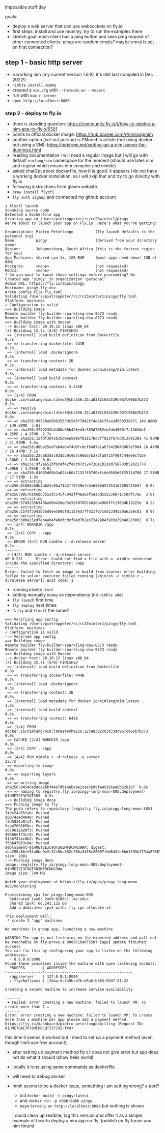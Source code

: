 impossible stuff day

goals:
- deploy a web server that can use websockets on fly.io
- first steps: install and use mummy, try to run the examples there
- stretch goal: each client has a ping button and sees ping request of other connected clients. pings are random emojis? maybe emoji is set on first connection?

## step 1 - basic http server

- a working nim (my current version 1.6.10, it's old! last compiled in Dec 2022!)
- `nimble install mummy`
- created a `nim.cfg` with `--threads:on --mm:orc`
- run with `nim r server`
- `open http://localhost:8080`

### step 2 - deploy to fly.io

- there is standing question: https://community.fly.io/t/how-to-deploy-a-nim-app-to-flyio/6591
- points to official docker image: https://hub.docker.com/r/nimlang/nim
- another option (will not pursue) is PMunch's article (not using docker but using a VM): https://peterme.net/setting-up-a-nim-server-for-dummies.html
- reading documentation I will need a regular image but I will go with default `nimlang/nim` namespace for the moment (should use lates nim and regular which means nim compiler and nimble)
- asked chatGpt about dockerfile, now it is good. it appears I do not have a working docker installation, so I will skip that and try to go directly with fly.io
- following instructions from gleam website
- `brew install flyctl`
- `fly auth signup` and connected my github account

```
❯ flyctl launch  
Scanning source code
Detected a Dockerfile app
Creating app in /Users/pietroppeter/rc/rc23winter1/pingy
We're about to launch your app on Fly.io. Here's what you're getting:

Organization: Pietro Peterlongo          (fly launch defaults to the personal org)
Name:         pingy                      (derived from your directory name)
Region:       Johannesburg, South Africa (this is the fastest region for you)
App Machines: shared-cpu-1x, 1GB RAM     (most apps need about 1GB of RAM)
Postgres:     <none>                     (not requested)
Redis:        <none>                     (not requested)
? Do you want to tweak these settings before proceeding? No
Created app 'pingy' in organization 'personal'
Admin URL: https://fly.io/apps/pingy
Hostname: pingy.fly.dev
Wrote config file fly.toml
Validating /Users/pietroppeter/rc/rc23winter1/pingy/fly.toml
Platform: machines
✓ Configuration is valid
==> Building image
Remote builder fly-builder-sparkling-dew-8573 ready
Remote builder fly-builder-sparkling-dew-8573 ready
==> Building image with Docker
--> docker host: 20.10.12 linux x86_64
[+] Building 12.7s (8/8) FINISHED                                                      
 => [internal] load build definition from Dockerfile                              0.7s
 => => transferring dockerfile: 441B                                              0.7s
 => [internal] load .dockerignore                                                 0.5s
 => => transferring context: 2B                                                   0.5s
 => [internal] load metadata for docker.io/nimlang/nim:latest                     3.3s
 => [internal] load build context                                                 0.6s
 => => transferring context: 3.41kB                                               0.6s
 => [1/4] FROM docker.io/nimlang/nim:latest@sha256:22ca8382c03d339c967c966b7b373  8.1s
 => => resolve docker.io/nimlang/nim:latest@sha256:22ca8382c03d339c967c966b7b373  0.0s
 => => sha256:99570ab6b63553dc545f7042ff4e26cf5ea3d550338671 149.88MB / 149.88MB  3.0s
 => => sha256:3749235b3486a98b426ed3c585d7052eb2db4966f7c1363db1 4.95MB / 4.95MB  2.7s
 => => sha256:15fdf3042b35d9ee5095f811176d7ff821f67cd013d9120a 41.93MB / 41.93MB  3.6s
 => => sha256:80ba25ed7eb4ab4f4b8fcdcf04d7b1ab73429843903e7904 26.47MB / 26.47MB  3.1s
 => => sha256:22ca8382c03d339c967c966b7b373fa8735f49f744ee9cf52e 1.38kB / 1.38kB  0.0s
 => => sha256:9f2a652bf8cef42fe0cb7c524720e1b210d758703b52021778 4.09kB / 4.09kB  0.0s
 => => sha256:01085d60b3a624c06a7132ff0749efc6e6565d9f2531d768 27.51MB / 27.51MB  1.8s
 => => extracting sha256:01085d60b3a624c06a7132ff0749efc6e6565d9f2531d7685ff559f  0.9s
 => => extracting sha256:99570ab6b63553dc545f7042ff4e26cf5ea3d550338671750dfc7e5  3.0s
 => => extracting sha256:3749235b3486a98b426ed3c585d7052eb2db4966f7c1363db13222e  0.2s
 => => extracting sha256:15fdf3042b35d9ee5095f811176d7ff821f67cd013d9120a62a9c83  0.9s
 => => extracting sha256:80ba25ed7eb4ab4f4b8fcdcf04d7b1ab73429843903e79048283002  0.7s
 => [2/4] WORKDIR /app                                                            0.1s
 => [3/4] COPY . /app                                                             0.0s
 => ERROR [4/4] RUN nimble c -d:release server                                    0.2s
------
 > [4/4] RUN nimble c -d:release server:
#0 0.231      Error: Could not find a file with a .nimble extension inside the specified directory: /app
------
Error: failed to fetch an image or build from source: error building: failed to solve: executor failed running [/bin/sh -c nimble c -d:release server]: exit code: 1

```
- running `nimble init`
- adding manually `mummy` as dependency (no `nimble add`)
- `fly launch` first time
- `fly deploy` next times
- is `fly` and `flyctl` the same?

```
==> Verifying app config
Validating /Users/pietroppeter/rc/rc23winter1/pingy/fly.toml
Platform: machines
✓ Configuration is valid
--> Verified app config
==> Building image
Remote builder fly-builder-sparkling-dew-8573 ready
Remote builder fly-builder-sparkling-dew-8573 ready
==> Building image with Docker
--> docker host: 20.10.12 linux x86_64
[+] Building 25.7s (9/9) FINISHED                                                      
 => [internal] load build definition from Dockerfile                              0.8s
 => => transferring dockerfile: 444B                                              0.7s
 => [internal] load .dockerignore                                                 0.5s
 => => transferring context: 2B                                                   0.5s
 => [internal] load metadata for docker.io/nimlang/nim:latest                     1.6s
 => [internal] load build context                                                 0.6s
 => => transferring context: 645B                                                 0.6s
 => [1/4] FROM docker.io/nimlang/nim:latest@sha256:22ca8382c03d339c967c966b7b373  0.0s
 => CACHED [2/4] WORKDIR /app                                                     0.0s
 => [3/4] COPY . /app                                                             0.0s
 => [4/4] RUN nimble c -d:release -y server                                      22.7s
 => exporting to image                                                            0.0s
 => => exporting layers                                                           0.0s
 => => writing image sha256:8454ced8ca2bbf4467db14eba9e2caa3609fa49366aa5b520107  0.0s
 => => naming to registry.fly.io/pingy-long-moon-805:deployment-01HMET2E3C9QTS65  0.0s
--> Building image done
==> Pushing image to fly
The push refers to repository [registry.fly.io/pingy-long-moon-805]
74de24a55fab: Pushed 
50074ced4948: Pushed 
f3d5036a9fa7: Pushed 
9ca4766385bc: Pushed 
c679612a20f3: Pushed 
49866ef73cc9: Pushed 
91367454c0b2: Pushed 
f5bb4f853c84: Pushed 
deployment-01HMET2E3C9QTS65MFDCNNJ9HA: digest: sha256:8bfe5fb0be9e2c32e5bc382c20ba3478c28897fdb6d3fe8bd3f93b1794a89587 size: 2001
--> Pushing image done
image: registry.fly.io/pingy-long-moon-805:deployment-01HMET2E3C9QTS65MFDCNNJ9HA
image size: 740 MB

Watch your deployment at https://fly.io/apps/pingy-long-moon-805/monitoring

Provisioning ips for pingy-long-moon-805
  Dedicated ipv6: 2a09:8280:1::4e:e8ce
  Shared ipv4: 66.241.125.68
  Add a dedicated ipv4 with: fly ips allocate-v4

This deployment will:
 * create 2 "app" machines

No machines in group app, launching a new machine

WARNING The app is not listening on the expected address and will not be reachable by fly-proxy.e 9080716a075587 [app] update finished: success
You can fix this by configuring your app to listen on the following addresses:
  - 0.0.0.0:8080
Found these processes inside the machine with open listening sockets:
  PROCESS        | ADDRESSES                              
-----------------*----------------------------------------
  /app/server    | 127.0.0.1:8080                         
  /.fly/hallpass | [fdaa:5:749b:a7b:d5a6:b363:5b97:2]:22  

Creating a second machine to increase service availability

-------
 ✖ Failed: error creating a new machine: failed to launch VM: To create more than 1 …
-------
Error: error creating a new machine: failed to launch VM: To create more than 1 machine per app please add a payment method. https://fly.io/dashboard/pietro-peterlongo/billing (Request ID: 01HMET8AE7R76MFD6CQT337CHZ-fra)
```
this time it seems it worked but I need to set up a payment method (even though I will use free account).
- after setting up payment method fly cli does not give error but app does not do what it should (show hello world)
- locally it runs using same commands as dockerfile
- will need to debug docker
- mmh seems to be a docker issue, something I am setting wrong? a port?
  - did `docker build -t pingy:latest .`
  - and `docker run -p 8080:8080 pingy`
  - says `Serving on http://localhost:8080` but nothing is shown


  I could clean up readme, tag this version and offer it as a simple example of how to deploy a nim app on fly. (publish on fly forum and nim forum)
